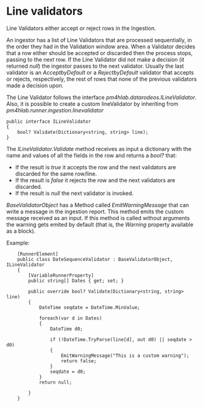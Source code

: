﻿---
sidebar_position: 8
---

# Line validators

Line Validators either accept or reject rows in the Ingestion.

An ingestor has a list of Line Validators that are processed sequentially, in the order they had in the Validation window area. When a Validator decides that a row either should be accepted or discarded then the process stops, passing to the next row. If the Line Validator did not make a decision (it returned *null*) the ingestor passes to the next validator.
Usually the last validator is an *AcceptbyDefault* or a *RejectbyDefault* validator that accepts or rejects, respectively, the rest of rows that none of the previous validators made a decision upon.

The Line Validator follows the interface *pm4hlab.datarodeos.ILineValidator*. Also, it is possible to create a custom lineValidator by inheriting from *pm4hlab.runner.ingestion.linevalidator*

```
public interface ILineValidator
{
    bool? Validate(Dictionary<string, string> line);
}

```

The *ILineValidator.Validate* method receives as input a dictionary with the name and values of all the fields in the row and returns a *bool?* that:
- If the result is *true* it accepts the row and the next validators are discarded for the same row/line.
- If the result is *false* it rejects the row and the next validators are discarded.
- If the result is *null* the next validator is invoked.

*BaseValidatorObject* has a Method called *EmitWarningMessage* that can write a message in the ingestion report. This method emits the custom message received as an input. If this method is called without arguments the warning gets emited by default (that is, the *Warning* property available as a block). 

Example:

```
    [RunnerElement]
    public class DateSequenceValidator : BaseValidatorObject, ILineValidator
    {
        [VariableRunnerProperty]
        public string[] Dates { get; set; }

        public override bool? Validate(Dictionary<string, string> line)
        {
            DateTime seqdate = DateTime.MinValue;

            foreach(var d in Dates)
            {
                DateTime d0;

                if (!DateTime.TryParse(line[d], out d0) || seqdate > d0)
                {
                    EmitWarningMessage("This is a custom warning");
                    return false;
                }
                seqdate = d0;
            }
            return null;
         
        }
    }
```

